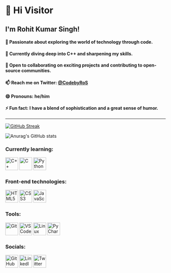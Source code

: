 # 👋 Hi Visitor

## I'm Rohit Kumar Singh!

#### 👀 Passionate about exploring the world of technology through code.
#### 🌱 Currently diving deep into C++ and sharpening my skills.
#### 💞️ Open to collaborating on exciting projects and contributing to open-source communities.
#### 📫 Reach me on Twitter: [@CodebyRoS](https://twitter.com/CodebyRoS)
#### 😄 Pronouns: he/him
#### ⚡ Fun fact: I have a blend of sophistication and a great sense of humor.

---

[![GitHub Streak](https://streak-stats.demolab.com/?user=ProjectsRo-hit)](https://git.io/streak-stats)

![Anurag's GitHub stats](https://github-readme-stats.vercel.app/api?username=ProjectsRO-hit&theme=synthwave_icons=true)

### Currently learning:
<div>
  <img src="https://cdn.jsdelivr.net/gh/devicons/devicon/icons/cplusplus/cplusplus-original.svg" alt="C++" width="40" height="40"/>
  <img src="https://cdn.jsdelivr.net/gh/devicons/devicon/icons/c/c-original.svg" alt="C" width="40" height="40"/>
  <img src="https://cdn.jsdelivr.net/gh/devicons/devicon/icons/python/python-original.svg" alt="Python" width="40" height="40"/>
</div>

### Front-end technologies:
<div>
  <img src="https://cdn.jsdelivr.net/gh/devicons/devicon/icons/html5/html5-original.svg" alt="HTML5" width="40" height="40"/>
  <img src="https://cdn.jsdelivr.net/gh/devicons/devicon/icons/css3/css3-original.svg" alt="CSS3" width="40" height="40"/>
  <img src="https://cdn.jsdelivr.net/gh/devicons/devicon/icons/javascript/javascript-original.svg" alt="JavaScript" width="40" height="40"/>
</div>

### Tools:
<div>
  <img src="https://cdn.jsdelivr.net/gh/devicons/devicon/icons/git/git-original.svg" alt="Git" width="40" height="40"/>
  <img src="https://cdn.jsdelivr.net/gh/devicons/devicon/icons/vscode/vscode-original.svg" alt="VS Code" width="40" height="40"/>
  <img src="https://cdn.jsdelivr.net/gh/devicons/devicon/icons/linux/linux-original.svg" alt="Linux" width="40" height="40"/>
  <img src="https://cdn.jsdelivr.net/gh/devicons/devicon/icons/pycharm/pycharm-original.svg" alt="PyCharm" width="40" height="40"/>
</div>

### Socials:
<div>
  <a href="https://projectsro-hit.github.io/"><img src="https://img.icons8.com/ios-filled/50/ffffff/github.png" alt="GitHub" width="40" height="40"/></a>
  <a href="https://www.linkedin.com/in/rohit-kumar-singh-82b56b307"><img src="https://img.icons8.com/ios-filled/50/ffffff/linkedin.png" alt="LinkedIn" width="40" height="40"/></a>
  <a href="https://twitter.com/CodebyRoS"><img src="https://img.icons8.com/ios-filled/50/ffffff/twitter.png" alt="Twitter" width="40" height="40"/></a>
</div>
